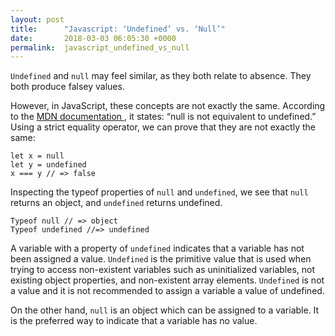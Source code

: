 ```yaml
---
layout: post
title:      "Javascript: ‘Undefined’ vs. ‘Null’"
date:       2018-03-03 06:05:30 +0000
permalink:  javascript_undefined_vs_null
---
```



`Undefined` and `null` may feel similar, as they both relate to absence.  They both produce falsey values. 

However, in JavaScript, these concepts are not exactly the same.  According to the [MDN documentation ](https://developer.mozilla.org/en-US/docs/Web/JavaScript/Reference/Global_Objects/undefined), it states: “null is not equivalent to undefined.”  Using a strict equality operator, we can prove that they are not exactly the same:

```
let x = null
let y = undefined
x === y // => false
```

Inspecting the typeof properties of `null` and `undefined`, we see that `null` returns an object, and `undefined` returns undefined.

```
Typeof null // => object
Typeof undefined //=> undefined
```

A variable with a property of `undefined` indicates that a variable has not been assigned a value.  `Undefined` is the primitive value that is used when trying to access non-existent variables such as uninitialized variables, not existing object properties, and non-existent array elements.  `Undefined` is not a value and it is not recommended to assign a variable a value of undefined.

On the other hand, `null` is an object which can be assigned to a variable.  It is the preferred way to indicate that a variable has no value. 

